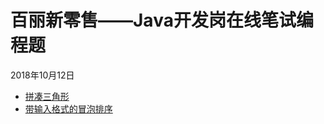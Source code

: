 # 百丽新零售——Java开发岗在线笔试编程题

2018年10月12日
+ [拼凑三角形](https://github.com/houwanle/Algorithms/blob/master/Online%20programming/BaiLi_20181012/First.java)
+ [带输入格式的冒泡排序](https://github.com/houwanle/Algorithms/blob/master/Online%20programming/BaiLi_20181012/Second.java)
